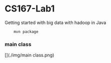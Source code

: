 # CS167-Lab1
Getting started with big data with hadoop in Java
    

```shell
    mvn package
   ```

### main class
[](./img/main class.png)